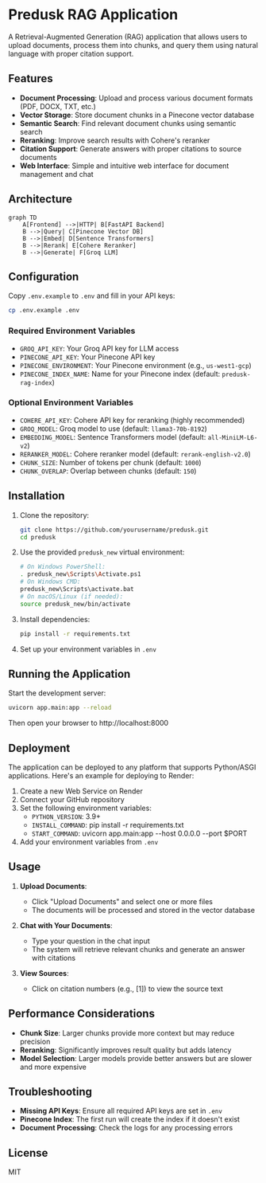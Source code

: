 # Predusk RAG Application

A Retrieval-Augmented Generation (RAG) application that allows users to upload documents, process them into chunks, and query them using natural language with proper citation support.

## Features

- **Document Processing**: Upload and process various document formats (PDF, DOCX, TXT, etc.)
- **Vector Storage**: Store document chunks in a Pinecone vector database
- **Semantic Search**: Find relevant document chunks using semantic search
- **Reranking**: Improve search results with Cohere's reranker
- **Citation Support**: Generate answers with proper citations to source documents
- **Web Interface**: Simple and intuitive web interface for document management and chat

## Architecture

```mermaid
graph TD
    A[Frontend] -->|HTTP| B[FastAPI Backend]
    B -->|Query| C[Pinecone Vector DB]
    B -->|Embed| D[Sentence Transformers]
    B -->|Rerank| E[Cohere Reranker]
    B -->|Generate| F[Groq LLM]
```

## Configuration

Copy `.env.example` to `.env` and fill in your API keys:

```bash
cp .env.example .env
```

### Required Environment Variables

- `GROQ_API_KEY`: Your Groq API key for LLM access
- `PINECONE_API_KEY`: Your Pinecone API key
- `PINECONE_ENVIRONMENT`: Your Pinecone environment (e.g., `us-west1-gcp`)
- `PINECONE_INDEX_NAME`: Name for your Pinecone index (default: `predusk-rag-index`)

### Optional Environment Variables

- `COHERE_API_KEY`: Cohere API key for reranking (highly recommended)
- `GROQ_MODEL`: Groq model to use (default: `llama3-70b-8192`)
- `EMBEDDING_MODEL`: Sentence Transformers model (default: `all-MiniLM-L6-v2`)
- `RERANKER_MODEL`: Cohere reranker model (default: `rerank-english-v2.0`)
- `CHUNK_SIZE`: Number of tokens per chunk (default: `1000`)
- `CHUNK_OVERLAP`: Overlap between chunks (default: `150`)

## Installation

1. Clone the repository:
   ```bash
   git clone https://github.com/yourusername/predusk.git
   cd predusk
   ```

2. Use the provided `predusk_new` virtual environment:
   ```bash
   # On Windows PowerShell:
   . predusk_new\Scripts\Activate.ps1
   # On Windows CMD:
   predusk_new\Scripts\activate.bat
   # On macOS/Linux (if needed):
   source predusk_new/bin/activate
   ```

3. Install dependencies:
   ```bash
   pip install -r requirements.txt
   ```

4. Set up your environment variables in `.env`

## Running the Application

Start the development server:

```bash
uvicorn app.main:app --reload
```

Then open your browser to http://localhost:8000

## Deployment

The application can be deployed to any platform that supports Python/ASGI applications. Here's an example for deploying to Render:

1. Create a new Web Service on Render
2. Connect your GitHub repository
3. Set the following environment variables:
   - `PYTHON_VERSION`: 3.9+
   - `INSTALL_COMMAND`: pip install -r requirements.txt
   - `START_COMMAND`: uvicorn app.main:app --host 0.0.0.0 --port $PORT
4. Add your environment variables from `.env`

## Usage

1. **Upload Documents**:
   - Click "Upload Documents" and select one or more files
   - The documents will be processed and stored in the vector database

2. **Chat with Your Documents**:
   - Type your question in the chat input
   - The system will retrieve relevant chunks and generate an answer with citations

3. **View Sources**:
   - Click on citation numbers (e.g., [1]) to view the source text

## Performance Considerations

- **Chunk Size**: Larger chunks provide more context but may reduce precision
- **Reranking**: Significantly improves result quality but adds latency
- **Model Selection**: Larger models provide better answers but are slower and more expensive

## Troubleshooting

- **Missing API Keys**: Ensure all required API keys are set in `.env`
- **Pinecone Index**: The first run will create the index if it doesn't exist
- **Document Processing**: Check the logs for any processing errors

## License

MIT
